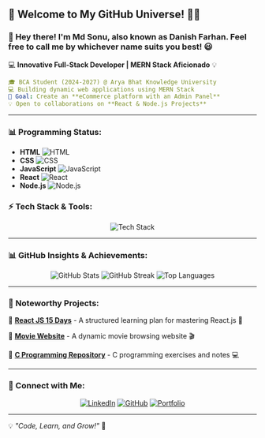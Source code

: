 ## 🎉 Welcome to My GitHub Universe! 🌌🚀

### 👋 Hey there! I'm **Md Sonu**, also known as **Danish Farhan**. Feel free to call me by whichever name suits you best! 😃



💻 **Innovative Full-Stack Developer | MERN Stack Aficionado** 💡

```yaml
🎓 BCA Student (2024-2027) @ Arya Bhat Knowledge University
💻 Building dynamic web applications using MERN Stack
🎯 Goal: Create an **eCommerce platform with an Admin Panel**
💡 Open to collaborations on **React & Node.js Projects**
```
---
### 📊 Programming Status:

- **HTML** ![HTML](https://img.shields.io/badge/HTML-70%25-orange)
- **CSS** ![CSS](https://img.shields.io/badge/CSS-65%25-blue)
- **JavaScript** ![JavaScript](https://img.shields.io/badge/JavaScript-60%25-yellow)
- **React** ![React](https://img.shields.io/badge/React-50%25-lightblue)
- **Node.js** ![Node.js](https://img.shields.io/badge/Node.js-55%25-green)

### ⚡ Tech Stack & Tools:

<div align="center">
  <img src="https://skillicons.dev/icons?i=html,css,tailwind,js,react,nodejs,express,mongodb,git,github" alt="Tech Stack" />
</div>

---

### 📊 GitHub Insights & Achievements:
<div align="center">
  <img src="https://github-readme-stats.vercel.app/api?username=danish-farhan07&show_icons=true&theme=tokyonight" alt="GitHub Stats" />
  <img src="https://streak-stats.demolab.com/?username=danish-farhan07&theme=tokyonight" alt="GitHub Streak" />
  <img src="https://github-readme-stats.vercel.app/api/top-langs/?username=danish-farhan07&layout=compact&theme=tokyonight" alt="Top Languages" />
</div>

---

### 🚀 Noteworthy Projects:

📌 **[React JS 15 Days](https://github.com/Danish-Farhan/react-js-15-days)** - A structured learning plan for mastering React.js 🚀

📌 **[Movie Website](https://github.com/Danish-Farhan/movie-website)** - A dynamic movie browsing website 🎬

📌 **[C Programming Repository](https://github.com/Danish-Farhan/c-programming)** - C programming exercises and notes 💻

---

### 🤝 Connect with Me:

<div align="center">
  <a href="https://linkedin.com/in/md-sonu"><img src="https://img.shields.io/badge/LinkedIn-0A66C2?style=for-the-badge&logo=linkedin&logoColor=white" alt="LinkedIn" /></a>
  <a href="https://github.com/danish-farhan07"><img src="https://img.shields.io/badge/GitHub-181717?style=for-the-badge&logo=github&logoColor=white" alt="GitHub" /></a>
  <a href="https://danish-farhan07.github.io/portfolio/"><img src="https://img.shields.io/badge/Portfolio-FF5722?style=for-the-badge&logo=web&logoColor=white" alt="Portfolio" /></a>
</div>

---

💡 _"Code, Learn, and Grow!"_ 🚀
